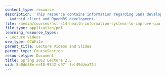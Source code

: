 ```yaml
---
content_type: resource
description: 'This resource contains information regarding Sana development workshop:
  Android client and OpenMRS development.'
file: /media/courses/hst-s14-health-information-systems-to-improve-quality-of-care-in-resource-poor-settings-spring-2012/8a0dd38eee189542d97f3ef49ddea72d_MITHST_S14S12_lec05e_1202.pdf
file_type: application/pdf
learning_resource_types:
- Lecture Videos
ocw_type: OCWFile
parent_title: Lecture Videos and Slides
parent_type: CourseSection
resourcetype: Document
title: Spring 2012 Lecture 2.5
uid: 8a0dd38e-ee18-9542-d97f-3ef49ddea72d
---
```

